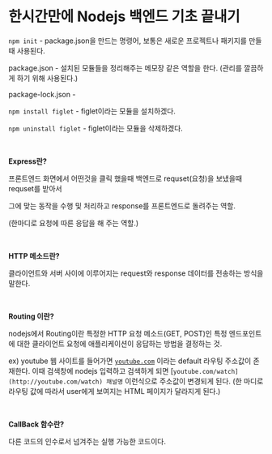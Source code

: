 # **한시간만에 Nodejs 백엔드 기초 끝내기**

`npm init` - package.json을 만드는 명령어, 보통은 새로운 프로젝트나 패키지를 만들 때 사용된다.

package.json - 설치된 모듈들을 정리해주는 메모장 같은 역할을 한다. (관리를 깔끔하게 하기 위해 사용된다.)

package-lock.json -

`npm install figlet` - figlet이라는 모듈을 설치하겠다.

`npm uninstall figlet` - figlet이라는 모듈을 삭제하겠다.

<br>

**Express란?** 

프론트엔드 화면에서 어떤것을 클릭 했을때 백엔드로 requset(요청)을 보냈을때 requset를 받아서

그에 맞는 동작을 수행 및 처리하고 response를 프론트엔드로 돌려주는 역할.

(한마디로 요청에 따른 응답을 해 주는 역할.)

<br>

**HTTP 메소드란?**

클라이언트와 서버 사이에 이루어지는 request와 response 데이터를 전송하는 방식을 말한다.

<br>

**Routing 이란?**

nodejs에서 Routing이란 특정한 HTTP 요청 메소드(GET, POST)인 특정 엔드포인트에 대한 클라이언트 요청에 애플리케이션이 응답하는 방법을 결정하는 것.

ex) youtube 웹 사이트를 들어가면 [`youtube.com`](http://youtube.com) 이라는 default 라우팅 주소값이 존재한다. 이때 검색창에 nodejs 입력하고 검색하게 되면 [`youtube.com/watch](http://youtube.com/watch) 채널명` 이런식으로 주소값이 변경되게 된다. (한 마디로 라우팅 값에 따라서 user에게 보여지는 HTML 페이지가 달라지게 된다.)

<br>

**CallBack 함수란?**

다른 코드의 인수로서 넘겨주는 실행 가능한 코드이다.